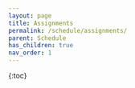 ```yaml
---
layout: page
title: Assignments
permalink: /schedule/assignments/
parent: Schedule
has_children: true
nav_order: 1
---
```


{:toc}
